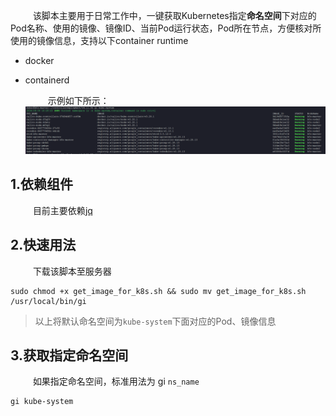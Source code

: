 &emsp; &emsp; 该脚本主要用于日常工作中，一键获取Kubernetes指定**命名空间**下对应的Pod名称、使用的镜像、镜像ID、当前Pod运行状态，Pod所在节点，方便核对所使用的镜像信息，支持以下container runtime
- docker
- containerd

  &emsp; &emsp; 示例如下所示：
  ![gi_sample](./gi_sample.png)

## 1.依赖组件
&emsp; &emsp; 目前主要依赖[jq](https://stedolan.github.io/jq/)

## 2.快速用法

&emsp; &emsp; 下载该脚本至服务器

```shell
sudo chmod +x get_image_for_k8s.sh && sudo mv get_image_for_k8s.sh /usr/local/bin/gi
```

> 以上将默认命名空间为`kube-system`下面对应的Pod、镜像信息

## 3.获取指定命名空间

&emsp; &emsp; 如果指定命名空间，标准用法为 gi `ns_name`

```shell
gi kube-system
```
  

